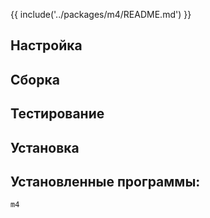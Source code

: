 {{ include('../packages/m4/README.md') }}

## Настройка

<package-script :package="'m4'" :type="'configure'"></package-script>

## Сборка

<package-script :package="'m4'" :type="'build'"></package-script>

## Тестирование

<package-script :package="'m4'" :type="'test'"></package-script>

## Установка

<package-script :package="'m4'" :type="'install'"></package-script>

## Установленные программы:

`m4`


